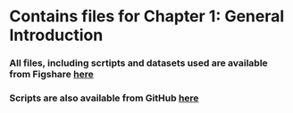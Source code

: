 # Contains files for Chapter 1: General Introduction

### All files, including scrtipts and datasets used are available from Figshare [here](https://github.com/hkore1/PhD/blob/main/Chapter_2/SB23011.pdf)
### Scripts are also available from GitHub [here](https://github.com/hkore1/PhD/blob/main/Chapter_2/SB23011_AC.PDF)
